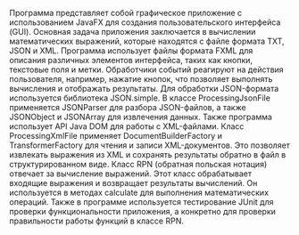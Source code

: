 Программа представляет собой графическое приложение с использованием JavaFX для создания пользовательского интерфейса (GUI).
Основная задача приложения заключается в вычислении математических выражений, которые находятся с файле формата TXT, JSON и XML.
Программа использует файлы формата FXML для описания различных элементов интерфейса, таких как кнопки, текстовые поля и метки. 
Обработчики событий реагируют на действия пользователя, например, нажатие кнопок, что позволяет выполнять вычисления и отображать результаты.
Для обработки JSON-формата используется библиотека JSON.simple. 
В классе ProcessingJsonFile применяется JSONParser для разбора JSON-файлов, а также JSONObject и JSONArray для извлечения данных. 
Также программа использует API Java DOM для работы с XML-файлами. Класс ProcessingXmlFile применяет DocumentBuilderFactory и TransformerFactory
для чтения и записи XML-документов. Это позволяет извлекать выражения из XML и сохранять результаты обратно в файл в структурированном виде.
Класс RPN (обратная польская нотация) отвечает за вычисление выражений. Этот класс обрабатывает входящие выражения и возвращает результаты вычислений. 
Он используется в методах calculate для выполнения математических операций.
Также в программе используется тестирование JUnit для проверки функциональности приложения, а конкретно для проверки правильности работы функций в классе RPN. 
